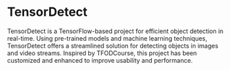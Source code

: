 # TensorDetect
TensorDetect is a TensorFlow-based project for efficient object detection in real-time. Using pre-trained models and machine learning techniques, TensorDetect offers a streamlined solution for detecting objects in images and video streams. Inspired by TFODCourse, this project has been customized and enhanced to improve usability and performance.
